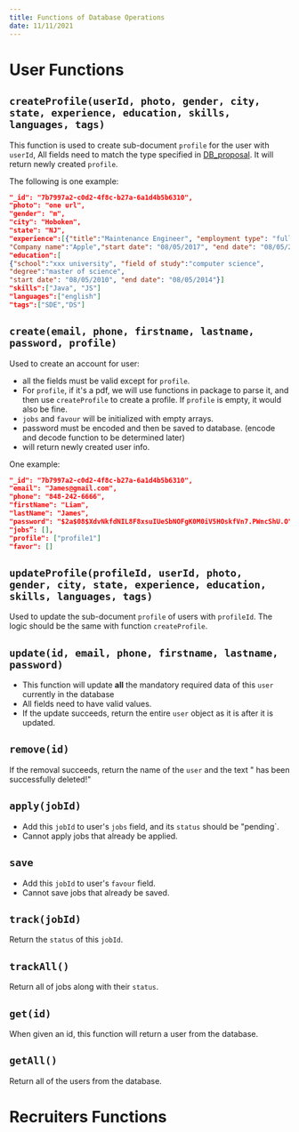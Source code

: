 ```yaml
---
title: Functions of Database Operations
date: 11/11/2021
---
```


# User Functions

## `createProfile(userId, photo, gender, city, state, experience, education, skills, languages, tags)`

This function is used to create sub-document `profile` for the user with `userId`, All fields need to match the type specified in [DB_proposal](https://github.com/ywang408/cs-546-project/blob/main/proposals/DB_Proposal.md). It will return newly created `profile`.

The following is one example:

```json
"_id": "7b7997a2-c0d2-4f8c-b27a-6a1d4b5b6310",
"photo": "one url",
"gender": "m",
"city": "Hoboken",
"state": "NJ",
"experience":[{"title":"Maintenance Engineer", "employment type": "full time", 
"Company name":"Apple","start date": "08/05/2017", "end date": "08/05/2018"}]
"education":[
{"school":"xxx university", "field of study":"computer science", 
"degree":"master of science", 
"start date": "08/05/2010", "end date": "08/05/2014"}]
"skills":["Java", "JS"]
"languages":["english"]
"tags":["SDE","DS"]
```

## `create(email, phone, firstname, lastname, password, profile)`

Used to create an account for user:

- all the fields must be valid except for `profile`. 
- For `profile`, if it's a pdf, we will use functions in package to parse it, and then use `createProfile` to create a profile. If `profile` is empty, it would also be fine.
- `jobs` and `favour` will be initialized with empty arrays.
- password must be encoded and then be saved to database. (encode and decode function to be determined later)
- will return newly created user info.

One example:

```json
"_id": "7b7997a2-c0d2-4f8c-b27a-6a1d4b5b6310",
"email": "James@gmail.com",
"phone": "848-242-6666",
"firstName": "Liam",
"lastName": "James",
"password": "$2a$08$XdvNkfdNIL8F8xsuIUeSbNOFgK0M0iV5HOskfVn7.PWncShU.O",
"jobs”: [],
"profile": ["profile1"]
"favor": []
```

## `updateProfile(profileId, userId, photo, gender, city, state, experience, education, skills, languages, tags)`

Used to update the sub-document `profile` of users with `profileId`. The logic should be the same with function `createProfile`.

## `update(id, email, phone, firstname, lastname, password)`

- This function will update **all** the mandatory required data of this `user` currently in the database
- All fields need to have valid values.
- If the update succeeds, return the entire `user` object as it is after it is updated.

## `remove(id)`

If the removal succeeds, return the name of the `user` and the text " has been successfully deleted!"

## `apply(jobId)`

- Add this `jobId` to user's `jobs` field, and its `status` should be "pending`.
- Cannot apply jobs that already be applied.

## `save`

- Add this `jobId` to user's `favour` field.
- Cannot save jobs that already be saved.

## `track(jobId)`

Return the `status` of this `jobId`.

## `trackAll()`

Return all of jobs along with their `status`.

## `get(id)`

When given an id, this function will return a user from the database.

## `getAll()`

Return all of the users from the database.

# Recruiters Functions